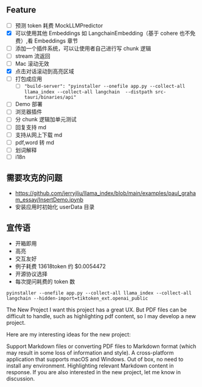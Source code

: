 ## Feature

- [ ] 预测 token 耗费 MockLLMPredictor
- [x] 可以使用其他 Embeddings 如 LangchainEmbedding（基于 cohere 也不免费）,看 Embeddings 章节
- [ ] 添加一个插件系统，可以让使用者自己进行写 chunk 逻辑
- [ ] stream 流返回
- [ ] Mac 滚动无效
- [x] 点击对话滚动到高亮区域
- [ ] 打包成应用
  - [ ] `"build-server": "pyinstaller --onefile app.py --collect-all llama_index --collect-all langchain  --distpath src-tauri/binaries/api"`
- [ ] Demo 部署
- [ ] 浏览器插件
- [ ] 分 chunk 逻辑加单元测试
- [ ] 回复支持 md
- [ ] 支持从网上下载 md
- [ ] pdf,word 转 md
- [ ] 划词解释
- [ ] i18n

## 需要攻克的问题

- https://github.com/jerryjliu/llama_index/blob/main/examples/paul_graham_essay/InsertDemo.ipynb
- 安装应用时初始化 userData 目录

## 宣传语

- 开箱即用
- 高亮
- 交互友好
- 例子耗费 13618token 约 $0.0054472
- 开源协议选择
- 每次提问耗费的 token 数

```
pyinstaller --onefile app.py --collect-all llama_index --collect-all langchain --hidden-import=tiktoken_ext.openai_public
```

The New Project
I want this project has a great UX. But PDF files can be difficult to handle, such as highlighting pdf content, so I may develop a new project.

Here are my interesting ideas for the new project:

Support Markdown files or converting PDF files to Markdown format (which may result in some loss of information and style).
A cross-platform application that supports macOS and Windows.
Out of box, no need to install any environment.
Highlighting relevant Markdown content in response.
If you are also interested in the new project, let me know in discussion.
